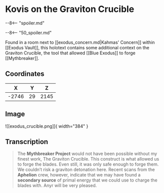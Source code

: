 # Kovis on the Graviton Crucible

--8<-- "spoiler.md"

--8<-- "50_spoiler.md"

Found in a room next to [[exodus_concern.md|Kahmas' Concern]] within [[Exodus Vault]], this holotext contains some additional context on the Graviton Crucible, the tool that allowed [[Blue Exodus]] to forge [[Mythbreaker]].

## Coordinates
| **X** | **Y** | **Z** |
| :---: | :---: | :---: |
| -2746 |  29   | 2145  |

## Image

![[exodus_crucible.png]]{ width="384" }

## Transcription
> The **Mythbreaker Project** would not have been possible without my finest work, The Graviton Crucible. This construct is what allowed us to forge the blades. Even still, it was only safe enough to forge them. We couldn’t risk a graviton detonation here. Recent scans from the **Aphelion** crew, however, indicate that we may have found a **secondary source** of primal energy that we could use to charge the blades with. Anyr will be very pleased.
